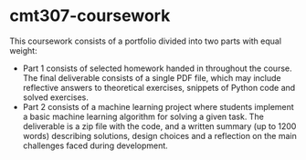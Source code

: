 # cmt307-coursework

This coursework consists of a portfolio divided into two parts with equal weight:

- Part 1 consists of selected homework handed in throughout the course.
The final deliverable consists of a single PDF file, which may include reflective
answers to theoretical exercises, snippets of Python code and solved
exercises.
- Part 2 consists of a machine learning project where students implement a
basic machine learning algorithm for solving a given task. The deliverable is a
zip file with the code, and a written summary (up to 1200 words) describing
solutions, design choices and a reflection on the main challenges faced during
development.

